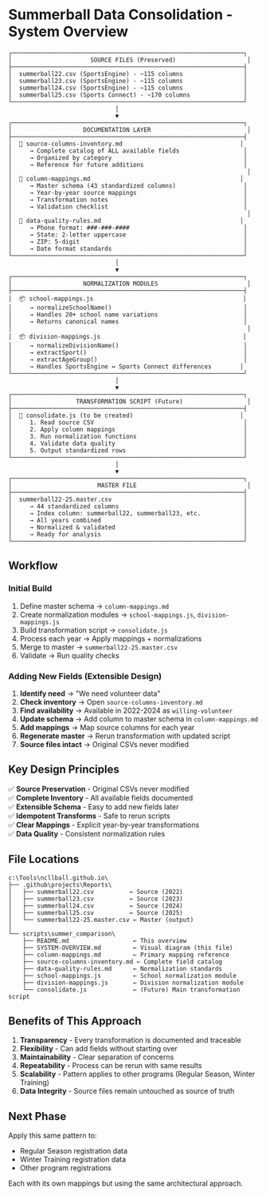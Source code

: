 # Summerball Data Consolidation - System Overview

```
┌─────────────────────────────────────────────────────────────────┐
│                      SOURCE FILES (Preserved)                    │
├─────────────────────────────────────────────────────────────────┤
│  summerball22.csv (SportsEngine) - ~115 columns                 │
│  summerball23.csv (SportsEngine) - ~115 columns                 │
│  summerball24.csv (SportsEngine) - ~115 columns                 │
│  summerball25.csv (Sports Connect) - ~170 columns               │
└─────────────────────────────────────────────────────────────────┘
                              │
                              ▼
┌─────────────────────────────────────────────────────────────────┐
│                    DOCUMENTATION LAYER                           │
├─────────────────────────────────────────────────────────────────┤
│  📄 source-columns-inventory.md                                 │
│     → Complete catalog of ALL available fields                  │
│     → Organized by category                                     │
│     → Reference for future additions                            │
│                                                                  │
│  📄 column-mappings.md                                          │
│     → Master schema (43 standardized columns)                   │
│     → Year-by-year source mappings                              │
│     → Transformation notes                                      │
│     → Validation checklist                                      │
│                                                                  │
│  📄 data-quality-rules.md                                       │
│     → Phone format: ###-###-####                                │
│     → State: 2-letter uppercase                                 │
│     → ZIP: 5-digit                                              │
│     → Date format standards                                     │
└─────────────────────────────────────────────────────────────────┘
                              │
                              ▼
┌─────────────────────────────────────────────────────────────────┐
│                    NORMALIZATION MODULES                         │
├─────────────────────────────────────────────────────────────────┤
│  📦 school-mappings.js                                          │
│     → normalizeSchoolName()                                     │
│     → Handles 20+ school name variations                        │
│     → Returns canonical names                                   │
│                                                                  │
│  📦 division-mappings.js                                        │
│     → normalizeDivisionName()                                   │
│     → extractSport()                                            │
│     → extractAgeGroup()                                         │
│     → Handles SportsEngine ↔ Sports Connect differences        │
└─────────────────────────────────────────────────────────────────┘
                              │
                              ▼
┌─────────────────────────────────────────────────────────────────┐
│                  TRANSFORMATION SCRIPT (Future)                  │
├─────────────────────────────────────────────────────────────────┤
│  🔧 consolidate.js (to be created)                              │
│     1. Read source CSV                                          │
│     2. Apply column mappings                                    │
│     3. Run normalization functions                              │
│     4. Validate data quality                                    │
│     5. Output standardized rows                                 │
└─────────────────────────────────────────────────────────────────┘
                              │
                              ▼
┌─────────────────────────────────────────────────────────────────┐
│                        MASTER FILE                               │
├─────────────────────────────────────────────────────────────────┤
│  summerball22-25.master.csv                                     │
│     → 44 standardized columns                                   │
│     → Index column: summerball22, summerball23, etc.            │
│     → All years combined                                        │
│     → Normalized & validated                                    │
│     → Ready for analysis                                        │
└─────────────────────────────────────────────────────────────────┘
```

## Workflow

### Initial Build
1. Define master schema → `column-mappings.md`
2. Create normalization modules → `school-mappings.js`, `division-mappings.js`
3. Build transformation script → `consolidate.js`
4. Process each year → Apply mappings + normalizations
5. Merge to master → `summerball22-25.master.csv`
6. Validate → Run quality checks

### Adding New Fields (Extensible Design)
1. **Identify need** → "We need volunteer data"
2. **Check inventory** → Open `source-columns-inventory.md`
3. **Find availability** → Available in 2022-2024 as `willing-volunteer`
4. **Update schema** → Add column to master schema in `column-mappings.md`
5. **Add mappings** → Map source columns for each year
6. **Regenerate master** → Rerun transformation with updated script
7. **Source files intact** → Original CSVs never modified

## Key Design Principles

✅ **Source Preservation** - Original CSVs never modified  
✅ **Complete Inventory** - All available fields documented  
✅ **Extensible Schema** - Easy to add new fields later  
✅ **Idempotent Transforms** - Safe to rerun scripts  
✅ **Clear Mappings** - Explicit year-by-year transformations  
✅ **Data Quality** - Consistent normalization rules  

## File Locations

```
c:\Tools\ncllball.github.io\
├── .github\projects\Reports\
│   ├── summerball22.csv          ← Source (2022)
│   ├── summerball23.csv          ← Source (2023)
│   ├── summerball24.csv          ← Source (2024)
│   ├── summerball25.csv          ← Source (2025)
│   └── summerball22-25.master.csv ← Master (output)
│
└── scripts\summer_comparison\
    ├── README.md                  ← This overview
    ├── SYSTEM-OVERVIEW.md         ← Visual diagram (this file)
    ├── column-mappings.md         ← Primary mapping reference
    ├── source-columns-inventory.md ← Complete field catalog
    ├── data-quality-rules.md      ← Normalization standards
    ├── school-mappings.js         ← School normalization module
    ├── division-mappings.js       ← Division normalization module
    └── consolidate.js             ← (Future) Main transformation script
```

## Benefits of This Approach

1. **Transparency** - Every transformation is documented and traceable
2. **Flexibility** - Can add fields without starting over
3. **Maintainability** - Clear separation of concerns
4. **Repeatability** - Process can be rerun with same results
5. **Scalability** - Pattern applies to other programs (Regular Season, Winter Training)
6. **Data Integrity** - Source files remain untouched as source of truth

## Next Phase

Apply this same pattern to:
- Regular Season registration data
- Winter Training registration data
- Other program registrations

Each with its own mappings but using the same architectural approach.

